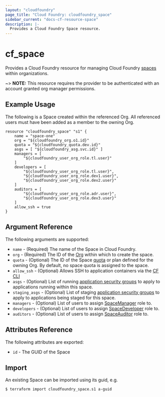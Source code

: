 ```yaml
---
layout: "cloudfoundry"
page_title: "Cloud Foundry: cloudfoundry_space"
sidebar_current: "docs-cf-resource-space"
description: |-
  Provides a Cloud Foundry Space resource.
---
```


# cf\_space

Provides a Cloud Foundry resource for managing Cloud Foundry [spaces](https://docs.cloudfoundry.org/concepts/roles.html) within organizations.

~> **NOTE:** This resource requires the provider to be authenticated with an account granted org manager permissions.


## Example Usage

The following is a Space created within the referenced Org. All referenced users must have been added as a member to the owning Org.

```
resource "cloudfoundry_space" "s1" {
    name = "space-one"
    org = "${cloudfoundry_org.o1.id}"
    quota = "${cloudfoundry_quota.dev.id}"
    asgs = [ "${cloudfoundry_asg.svc.id}" ]
    managers = [ 
        "${cloudfoundry_user_org_role.tl.user}" 
    ]
    developers = [ 
        "${cloudfoundry_user_org_role.tl.user}",
        "${cloudfoundry_user_org_role.dev1.user}",
        "${cloudfoundry_user_org_role.dev2.user}" 
    ]
    auditors = [ 
        "${cloudfoundry_user_org_role.adr.user}",
        "${cloudfoundry_user_org_role.dev3.user}" 
    ]
    allow_ssh = true
}
```

## Argument Reference

The following arguments are supported:

* `name` - (Required) The name of the Space in Cloud Foundry.
* `org` - (Required) The ID of the [Org](/docs/providers/cloudfoundry/r/org.html) within which to create the space.
* `quota` - (Optional) The ID of the Space [quota](/docs/providers/cloudfoundry/r/quota.html) or plan defined for the owning Org. By default, no space quota is assigned to the space. 
* `allow_ssh` - (Optional) Allows SSH to application containers via the [CF CLI](https://github.com/cloudfoundry/cli)
* `asgs` - (Optional) List of running [application security groups](/docs/providers/cloudfoundry/r/asg.html) to apply to applications running within this space.
* `staging_asgs` - (Optional) List of staging [application security groups](/docs/providers/cloudfoundry/r/asg.html) to apply to applications being staged for this space.
* `managers` - (Optional) List of users to assign [SpaceManager](https://docs.cloudfoundry.org/concepts/roles.html#roles) role to.
* `developers` - (Optional) List of users to assign [SpaceDeveloper](https://docs.cloudfoundry.org/concepts/roles.html#roles) role to.
* `auditors` - (Optional) List of users to assign [SpaceAuditor](https://docs.cloudfoundry.org/concepts/roles.html#roles) role to.

## Attributes Reference

The following attributes are exported:

* `id` - The GUID of the Space

## Import

An existing Space can be imported using its guid, e.g.

```
$ terraform import cloudfoundry_space.s1 a-guid
```
